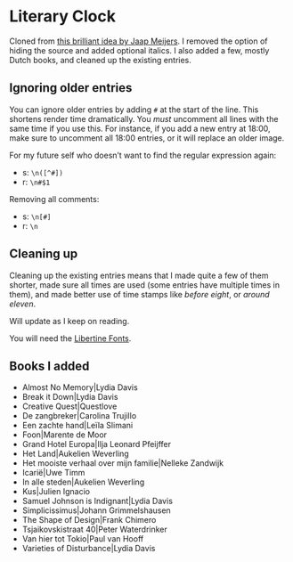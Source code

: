 # Literary Clock

Cloned from [this brilliant idea by Jaap Meijers](https://www.instructables.com/id/Literary-Clock-Made-From-E-reader/). I removed the option of hiding the source and added optional italics. I also added a few, mostly Dutch books, and cleaned up the existing entries. 

## Ignoring older entries

You can ignore older entries by adding `#` at the start of the line. This shortens render time dramatically. You *must* uncomment all lines with the same time if you use this. For instance, if you add a new entry at 18:00, make sure to uncomment all 18:00 entries, or it will replace an older image.

For my future self who doesn’t want to find the regular expression again: 

- s: `\n([^#])`
- r: `\n#$1`

Removing all comments: 

- s: `\n[#]`
- r: `\n`

## Cleaning up

Cleaning up the existing entries means that I made quite a few of them shorter, made sure all times are used (some entries have multiple times in them), and made better use of time stamps like *before eight*, or *around eleven*.

Will update as I keep on reading.

You will need the [Libertine Fonts](http://libertine-fonts.org/show-me/).

## Books I added

- Almost No Memory|Lydia Davis
- Break it Down|Lydia Davis
- Creative Quest|Questlove
- De zangbreker|Carolina Trujillo
- Een zachte hand|Leïla Slimani
- Foon|Marente de Moor
- Grand Hotel Europa|Ilja Leonard Pfeijffer
- Het Land|Aukelien Weverling
- Het mooiste verhaal over mijn familie|Nelleke Zandwijk
- Icarië|Uwe Timm
- In alle steden|Aukelien Weverling
- Kus|Julien Ignacio
- Samuel Johnson is Indignant|Lydia Davis
- Simplicissimus|Johann Grimmelshausen
- The Shape of Design|Frank Chimero
- Tsjaikovskistraat 40|Peter Waterdrinker
- Van hier tot Tokio|Paul van Hooff
- Varieties of Disturbance|Lydia Davis
